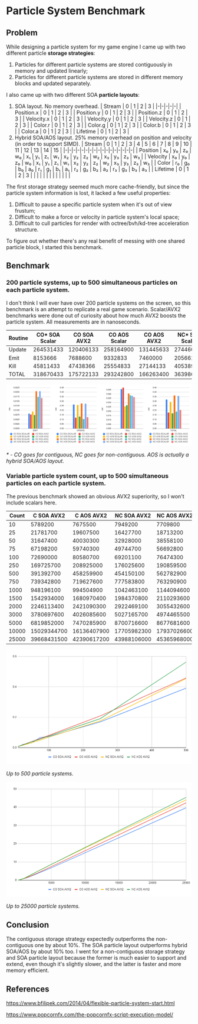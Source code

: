 # Particle System Benchmark

## Problem

While designing a particle system for my game engine I came up with two different particle **storage strategies**:
1) Particles for different particle systems are stored contiguously in memory and updated linearly;
2) Particles for different particle systems are stored in different memory blocks and updated separately.

I also came up with two different SOA **particle layouts**:
1) SOA layout. No memory overhead.
   | Stream | 0 | 1 | 2 | 3 |
   |-|-|-|-|-|
   | Position.x | 0 | 1 | 2 | 3 |
   | Position.y | 0 | 1 | 2 | 3 |
   | Position.z | 0 | 1 | 2 | 3 |
   | Velocity.x | 0 | 1 | 2 | 3 |
   | Velocity.y | 0 | 1 | 2 | 3 |
   | Velocity.z | 0 | 1 | 2 | 3 |
   | Color.r | 0 | 1 | 2 | 3 |
   | Color.g | 0 | 1 | 2 | 3 |
   | Color.b | 0 | 1 | 2 | 3 |
   | Color.a | 0 | 1 | 2 | 3 |
   | Lifetime | 0 | 1 | 2 | 3 |
2) Hybrid SOA/AOS layout. 25% memory overhead on position and velocity (in order to support SIMD).
   | Stream | 0 | 1 | 2 | 3 | 4 | 5 | 6 | 7 | 8 | 9 | 10 | 11 | 12 | 13 | 14 | 15 |
   |-|-|-|-|-|-|-|-|-|-|-|-|-|-|-|-|-|
   | Position | x₀ | y₀ | z₀ | w₀ | x₁ | y₁ | z₁ | w₁ | x₂ | y₂ | z₂ | w₂ | x₃ | y₃ | z₃ | w₃ |
   | Velocity | x₀ | y₀ | z₀ | w₀ | x₁ | y₁ | z₁ | w₁ | x₂ | y₂ | z₂ | w₂ | x₃ | y₃ | z₃ | w₃ |
   | Color | r₀ | g₀ | b₀ | a₀ | r₁ | g₁ | b₁ | a₁ | r₂ | g₂ | b₂ | a₂ | r₃ | g₃ | b₃ | a₃ |
   | Lifetime | 0 | 1 | 2 | 3 | | | | | | |  |  |  |  |  |  |

The first storage strategy seemed much more cache-friendly, but since the particle system information is lost, it lacked a few useful properties:
1) Difficult to pause a specific particle system when it's out of view frustum;
2) Difficult to make a force or velocity in particle system's local space;
3) Difficult to cull particles for render with octree/bvh/kd-tree acceleration structure.

To figure out whether there's any real benefit of messing with one shared particle block, I started this benchmark.

## Benchmark

### 200 particle systems, up to 500 simultaneous particles on each particle system.

I don't think I will ever have over 200 particle systems on the screen, so this benchmark is an attempt to replicate a real game scenario.
Scalar/AVX2 benchmarks were done out of curiosity about how much AVX2 boosts the particle system.
All measurements are in nanoseconds.

| Routine | CO* SOA Scalar | CO SOA AVX2 | CO AOS Scalar | CO AOS AVX2 | NC* SOA Scalar | NC SOA AVX2 | NC AOS Scalar | NC AOS AVX2 |
|-|-|-|-|-|-|-|-|-|
| Update | 264531433 | 120406133 | 258164900 | 131445633 | 274460900 | 103556466 | 272462066 | 124984866 |
| Emit | 8153666 | 7688600 | 9332833 | 7460000 | 20566100 | 17359066 | 20542666 | 16783933 |
| Kill | 45811433 | 47438366 | 25554833 | 27144133 | 40538966 | 38558833 | 37910833 | 36486466 |
| TOTAL | 318670433 | 175722133 | 293242800 | 166263400 | 363986233 | 185967166 | 358752466 | 205320066 |

![](pictures/routines.png)

*\* - CO goes for contiguous, NC goes for non-contiguous. AOS is actually a hybrid SOA/AOS layout.*

### Variable particle system count, up to 500 simultaneous particles on each particle system.

The previous benchmark showed an obvious AVX2 superiority, so I won't include scalars here.

| Count | C SOA AVX2 | C AOS AVX2 | NC SOA AVX2 | NC AOS AVX2 |
|-|-|-|-|-|
| 10 | 5789200 | 7675500 | 7949200 | 7709800 |
| 25 | 21781700 | 19607500 | 16427700 | 18713200 |
| 50 | 31647400 | 40030300 | 32928000 | 38558100 |
| 75 | 67198200 | 59740300 | 49744700 | 56692800 |
| 100 | 72690000 | 80580700 | 69201100 | 76474300 |
| 250 | 169725700 | 208925000 | 176025600 | 190859500 |
| 500 | 391392700 | 458259900 | 454150100 | 562782900 |
| 750 | 739342800 | 719627600 | 777583800 | 763290900 |
| 1000 | 948196100 | 994504900 | 1042463100 | 1144094600 |
| 1500 | 1542934000 | 1680970400 | 1984370800 | 2110293600 |
| 2000 | 2246113400 | 2421090300 | 2922469100 | 3055432600 |
| 3000 | 3780697600 | 4026085600 | 5027165700 | 4974465500 |
| 5000 | 6819852000 | 7470285900 | 8700716600 | 8677681600 |
| 10000 | 15029344700 | 16136407900 | 17705982300 | 17937026600 |
| 25000 | 39668431500 | 42390617200 | 43988106000 | 45365968000 |

![](pictures/variable500.png)

*Up to 500 particle systems.*

![](pictures/variable25000.png)

*Up to 25000 particle systems.*

## Conclusion

The contiguous storage strategy expectedly outperforms the non-contiguous one by about 10%. The SOA particle layout outperforms hybrid SOA/AOS by about 10% too. I went for a non-contiguous storage strategy and SOA particle layout because the former is much easier to support and extend, even though it's slightly slower, and the latter is faster and more memory efficient.

## References

https://www.bfilipek.com/2014/04/flexible-particle-system-start.html

https://www.popcornfx.com/the-popcornfx-script-execution-model/
